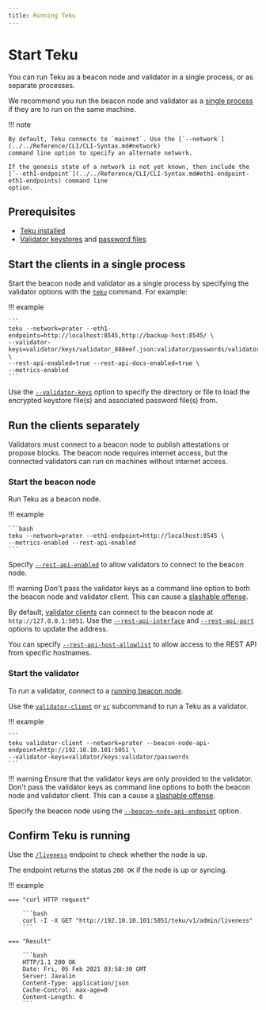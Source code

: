 ```yaml
---
title: Running Teku
---
```


# Start Teku

You can run Teku as a beacon node and validator in a single process, or as separate
processes.

We recommend you run the beacon node and validator as a [single process] if they are to run
on the same machine.

!!! note

    By default, Teku connects to `mainnet`. Use the [`--network`](../../Reference/CLI/CLI-Syntax.md#network)
    command line option to specify an alternate network.

    If the genesis state of a network is not yet known, then include the
    [`--eth1-endpoint`](../../Reference/CLI/CLI-Syntax.md#eth1-endpoint-eth1-endpoints) command line
    option.

## Prerequisites

-   [Teku installed](Installation-Options/Install-Binaries.md)
-   [Validator keystores] and [password files]

## Start the clients in a single process

Start the beacon node and validator as a single process by specifying the validator options
with the [`teku`](../../Reference/CLI/CLI-Syntax.md#options) command. For example:

!!! example

    ```
    teku --network=prater --eth1-endpoints=http://localhost:8545,http://backup-host:8545/ \
    --validator-keys=validator/keys/validator_888eef.json:validator/passwords/validator_888eef.txt \
    --rest-api-enabled=true --rest-api-docs-enabled=true \
    --metrics-enabled
    ```

Use the [`--validator-keys`](../../Reference/CLI/CLI-Syntax.md#validator-keys) option to specify
the directory or file to load the encrypted keystore file(s) and associated password file(s) from.

## Run the clients separately

Validators must connect to a beacon node to publish attestations or propose blocks. The
beacon node requires internet access, but the connected validators can run on machines without
internet access.

### Start the beacon node

Run Teku as a beacon node.

!!! example

    ```bash
    teku --network=prater --eth1-endpoint=http://localhost:8545 \
    --metrics-enabled --rest-api-enabled
    ```

Specify [`--rest-api-enabled`](../../Reference/CLI/CLI-Syntax.md#rest-api-enabled) to allow
validators to connect to the beacon node.

!!! warning
Don't pass the validator keys as a command line option to both the beacon node and
validator client. This can cause a [slashable offense].

By default, [validator clients] can connect to the beacon node at `http://127.0.0.1:5051`.
Use the [`--rest-api-interface`](../../Reference/CLI/CLI-Syntax.md#rest-api-interface)
and [`--rest-api-port`](../../Reference/CLI/CLI-Syntax.md#rest-api-port) options to update the
address.

You can specify
[`--rest-api-host-allowlist`](../../Reference/CLI/CLI-Syntax.md#rest-api-host-allowlist) to
allow access to the REST API from specific hostnames.

### Start the validator

To run a validator, connect to a [running beacon node].

Use the [`validator-client`](../../Reference/CLI/Subcommands/Validator-Client.md#validator-client-vc)
or [`vc`](../../Reference/CLI/Subcommands/Validator-Client.md#validator-client-vc) subcommand to run
a Teku as a validator.

!!! example

    ```
    teku validator-client --network=prater --beacon-node-api-endpoint=http://192.10.10.101:5051 \
    --validator-keys=validator/keys:validator/passwords
    ```

!!! warning
Ensure that the validator keys are only provided to the validator. Don't pass the validator
keys as command line options to both the beacon node and validator client. This can a
cause a [slashable offense].

Specify the beacon node using the
[`--beacon-node-api-endpoint`](../../Reference/CLI/Subcommands/Validator-Client.md#beacon-node-api-endpoint)
option.

## Confirm Teku is running

Use the [`/liveness`](https://consensys.github.io/teku/#operation/getTekuV1AdminLiveness) endpoint
to check whether the node is up.

The endpoint returns the status `200 OK` if the node is up or syncing.

!!! example

    === "curl HTTP request"

        ```bash
        curl -I -X GET "http://192.10.10.101:5051/teku/v1/admin/liveness"
        ```

    === "Result"

        ```bash
        HTTP/1.1 200 OK
        Date: Fri, 05 Feb 2021 03:58:30 GMT
        Server: Javalin
        Content-Type: application/json
        Cache-Control: max-age=0
        Content-Length: 0
        ```

<!-- links -->

[validator clients]: #start-the-validator
[running beacon node]: #start-the-beacon-node
[validator keystores]: Connect/Connect-To-Testnet.md#generate-the-validators-and-send-the-deposits
[password files]: Connect/Connect-To-Testnet.md#create-a-password-file-for-each-validator-key
[slashable offense]: ../../Concepts/Slashing-Protection.md
[single process]: #start-the-clients-in-a-single-process
